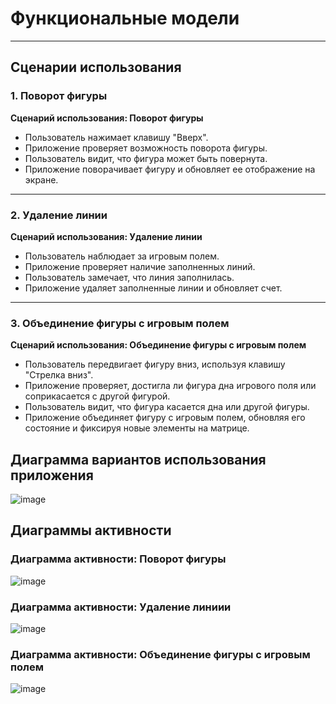 # Функциональные модели
---

## Сценарии использования


### 1. Поворот фигуры

**Сценарий использования: Поворот фигуры**

- Пользователь нажимает клавишу "Вверх".  
- Приложение проверяет возможность поворота фигуры.  
- Пользователь видит, что фигура может быть повернута.  
- Приложение поворачивает фигуру и обновляет ее отображение на экране.  

---

### 2. Удаление линии

**Сценарий использования: Удаление линии**

- Пользователь наблюдает за игровым полем.  
- Приложение проверяет наличие заполненных линий.  
- Пользователь замечает, что линия заполнилась.  
- Приложение удаляет заполненные линии и обновляет счет.  

---

### 3. Объединение фигуры с игровым полем

**Сценарий использования: Объединение фигуры с игровым полем**

- Пользователь передвигает фигуру вниз, используя клавишу "Стрелка вниз".  
- Приложение проверяет, достигла ли фигура дна игрового поля или соприкасается с другой фигурой.  
- Пользователь видит, что фигура касается дна или другой фигуры.  
- Приложение объединяет фигуру с игровым полем, обновляя его состояние и фиксируя новые элементы на матрице.


## Диаграмма вариантов использования приложения
![image](https://github.com/user-attachments/assets/80c5869d-af22-46a8-bd4d-5c2914eea759)


## Диаграммы активности


### Диаграмма активности: Поворот фигуры
![image](https://github.com/user-attachments/assets/56a63238-3eb7-4d25-bf20-0354f2e72646)

    
### Диаграмма активности: Удаление линиии
![image](https://github.com/user-attachments/assets/9928d3e9-b4c4-4318-839b-68d3c71a2471)

    
### Диаграмма активности: Объединение фигуры с игровым полем
![image](https://github.com/user-attachments/assets/2b7ec91b-0d01-41b1-9fd1-0b6e6169e9ce)

